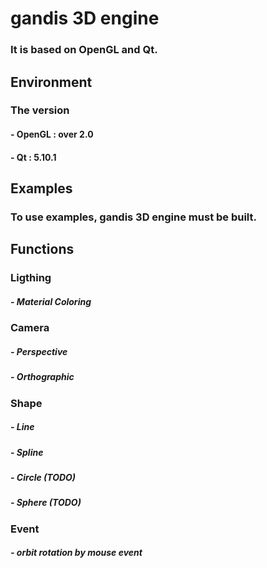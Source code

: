 # gandis 3D engine
### It is based on OpenGL and Qt.

## Environment
### The version
#### - OpenGL : over 2.0
#### - Qt : 5.10.1

## Examples
### To use examples, gandis 3D engine must be built.

## Functions

### Ligthing
##### - Material Coloring

### Camera
##### - Perspective
##### - Orthographic

### Shape
##### - Line
##### - Spline
##### - Circle (TODO)
##### - Sphere (TODO)

### Event
##### - orbit rotation by mouse event


